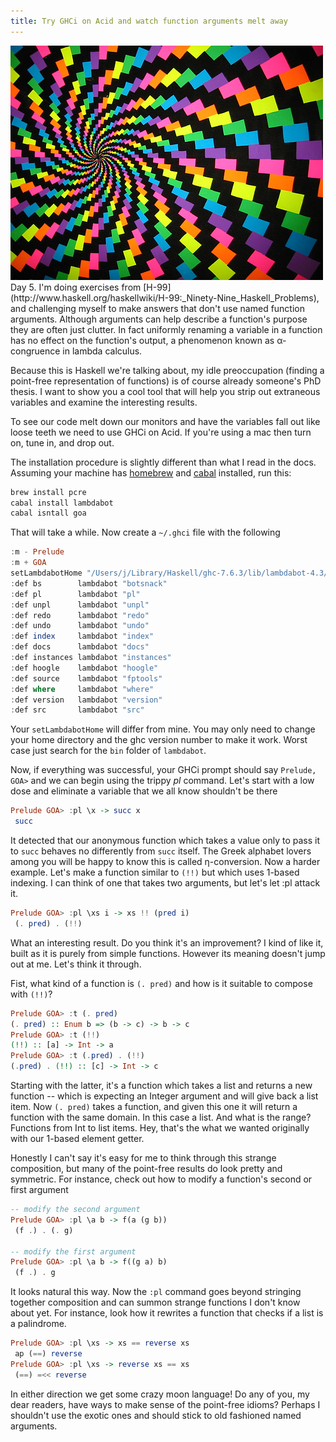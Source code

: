 ```yaml
---
title: Try GHCi on Acid and watch function arguments melt away
---
```


<img src="/images/trippy.jpg" class="right" />
Day 5. I'm doing exercises from
[H-99](http://www.haskell.org/haskellwiki/H-99:_Ninety-Nine_Haskell_Problems),
and challenging myself to make answers that don't use named function
arguments. Although arguments can help describe a function's purpose
they are often just clutter. In fact uniformly renaming a variable
in a function has no effect on the function's output, a phenomenon
known as α-congruence in lambda calculus.

Because this is Haskell we're talking about, my idle preoccupation
(finding a point-free representation of functions) is of course
already someone's PhD thesis. I want to show you a cool tool that
will help you strip out extraneous variables and examine the
interesting results.

To see our code melt down our monitors and have the variables fall
out like loose teeth we need to use GHCi on Acid. If you're using
a mac then turn on, tune in, and drop out.

The installation procedure is slightly different than what I read
in the docs. Assuming your machine has [homebrew](http://brew.sh/)
and [cabal](http://www.haskell.org/cabal/) installed, run this:

```bash
brew install pcre
cabal install lambdabot
cabal isntall goa
```

That will take a while. Now create a `~/.ghci` file with the following

```haskell
:m - Prelude
:m + GOA
setLambdabotHome "/Users/j/Library/Haskell/ghc-7.6.3/lib/lambdabot-4.3/bin"
:def bs        lambdabot "botsnack"
:def pl        lambdabot "pl"
:def unpl      lambdabot "unpl"
:def redo      lambdabot "redo"
:def undo      lambdabot "undo"
:def index     lambdabot "index"
:def docs      lambdabot "docs"
:def instances lambdabot "instances"
:def hoogle    lambdabot "hoogle"
:def source    lambdabot "fptools"
:def where     lambdabot "where"
:def version   lambdabot "version"
:def src       lambdabot "src"
```

Your `setLambdabotHome` will differ from mine. You may only need
to change your home directory and the ghc version number to make
it work. Worst case just search for the `bin` folder of `lambdabot`.

Now, if everything was successful, your GHCi prompt should say
`Prelude, GOA>` and we can begin using the trippy *pl* command.
Let's start with a low dose and eliminate a variable that we all
know shouldn't be there

```haskell
Prelude GOA> :pl \x -> succ x
 succ
```

It detected that our anonymous function which takes a value only
to pass it to `succ` behaves no differently from `succ` itself. The
Greek alphabet lovers among you will be happy to know this is called
η-conversion. Now a harder example. Let's make a function similar
to `(!!)` but which uses 1-based indexing. I can think of one that
takes two arguments, but let's let :pl attack it.

```haskell
Prelude GOA> :pl \xs i -> xs !! (pred i)
 (. pred) . (!!)
```

What an interesting result. Do you think it's an improvement? I
kind of like it, built as it is purely from simple functions. However
its meaning doesn't jump out at me. Let's think it through.

Fist, what kind of a function is `(. pred)` and how is it suitable
to compose with `(!!)`?

```haskell
Prelude GOA> :t (. pred)
(. pred) :: Enum b => (b -> c) -> b -> c
Prelude GOA> :t (!!)
(!!) :: [a] -> Int -> a
Prelude GOA> :t (.pred) . (!!)
(.pred) . (!!) :: [c] -> Int -> c
```

Starting with the latter, it's a function which takes a list and
returns a new function -- which is expecting an Integer argument
and will give back a list item. Now `(. pred)` takes a function,
and given this one it will return a function with the same domain.
In this case a list. And what is the range? Functions from Int to
list items. Hey, that's the what we wanted originally with our
1-based element getter.

Honestly I can't say it's easy for me to think through this strange
composition, but many of the point-free results do look pretty and
symmetric. For instance, check out how to modify a function's second
or first argument

```haskell
-- modify the second argument
Prelude GOA> :pl \a b -> f(a (g b))
 (f .) . (. g)

-- modify the first argument
Prelude GOA> :pl \a b -> f((g a) b)
 (f .) . g
```

It looks natural this way. Now the `:pl` command goes beyond stringing
together composition and can summon strange functions I don't know
about yet. For instance, look how it rewrites a function that checks
if a list is a palindrome.

```haskell
Prelude GOA> :pl \xs -> xs == reverse xs
 ap (==) reverse
Prelude GOA> :pl \xs -> reverse xs == xs
 (==) =<< reverse
```

In either direction we get some crazy moon language! Do any of you,
my dear readers, have ways to make sense of the point-free idioms?
Perhaps I shouldn't use the exotic ones and should stick to old
fashioned named arguments.
